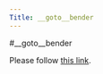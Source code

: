 ```yaml
---
Title: __goto__bender
---
```

#__goto__bender
<head><meta http-equiv="refresh" content="1; url=%base_url%/wiki/projects/archive/bender" /></head><body><p>Please follow <a href="%base_url%/wiki/projects/archive/bender">this link</a>.</p></body>
